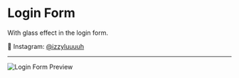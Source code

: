 # Login Form

With glass effect in the login form.

💙 Instagram: [@izzyluuuuh](https://www.instagram.com/izzyluuuuh/)

---

![Login Form Preview](https://github.com/izzyluuuuh/login-form/assets/103919666/48f6f2ee-a99f-4481-929a-3cf085ed93d5)
